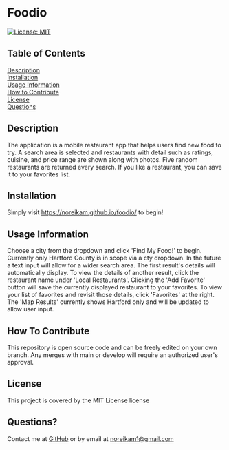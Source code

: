 
# Foodio
[![License: MIT](https://img.shields.io/badge/License-MIT-yellow.svg)](https://opensource.org/licenses/MIT)
      
## Table of Contents

[Description](#description)<br>[Installation](#installation)<br>[Usage Information](#usageInfo)<br>[How to Contribute](#contribute)<br>[License](#license)<br>[Questions](#questions)


## Description<a id='description'></a>
The application is a mobile restaurant app that helps users find new food to try.  A search area is selected and restaurants with detail such as ratings, cuisine, and price range are shown along with photos.  Five random restaurants are returned every search.  If you like a restaurant, you can save it to your favorites list.   


## Installation<a id='installation'></a>
Simply visit https://noreikam.github.io/foodio/ to begin!



## Usage Information<a id='usageInfo'></a>
Choose a city from the dropdown and click 'Find My Food!' to begin.  Currently only Hartford County is in scope via a cty dropdown.  In the future a text input will allow for a wider search area.  The first result's details will automatically display.  To view the details of another result, click the restaurant name under 'Local Restaurants'.  Clicking the 'Add Favorite' button will save the currently displayed restaurant to your favorites.  To view your list of favorites and revisit those details, click 'Favorites' at the right.  The 'Map Results' currently shows Hartford only and will be updated to allow user input.  



## How To Contribute<a id='contribute'></a>
This repository is open source code and can be freely edited on your own branch.  Any merges with main or develop will require an authorized user's approval.  





## License<a id='license'></a>
This project is covered by the MIT License license



## Questions?<a id='questions'></a>
Contact me at [GitHub](https://github.com/noreikam) or by email at <noreikam1@gmail.com>
    